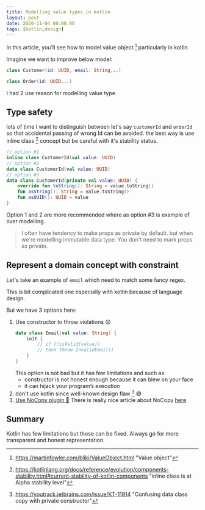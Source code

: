 ```yaml
---
title: Modelling value types in kotlin
layout: post
date: 2020-11-04 00:00:00
tags: [kotlin,design]
---
```


In this article, you'll see how to model value object [^1] particularly in kotlin.


Imagine we want to improve below model:
```kotlin
class Customer(id: UUID, email: String,..)

class Order(id: UUID,..)
```
I had 2 use reason for modelling value type
## Type safety
lots of time I want to distinguish between let's say `customerId` and `orderId`
so that accidental passing of wrong Id can be avoided.
the best way is use inline class [^2] concept but be careful
with it's stability status.

```kotlin
// option #1
inline class CustomerId(val value: UUID)
// option #2
data class CustomerId(val value: UUID)
// option #3
data class CustomerId(private val value: UUID) {
    override fun toString(): String = value.toString()
    fun asString(): String = value.toString()
    fun asUUID(): UUID = value
}
```
Option 1 and 2 are more recommended where as option #3 is example of over modelling.
> I often have tendency to make props as private by default. but when we're modelling immutable data type.
You don't need to mark props as private.


## Represent a domain concept with constraint

Let's take an example of `email` which need to match some fancy regex.

This is bit complicated one especially with kotlin because of language design.

But we have 3 options here:

1. Use constructor to throw violations 😟
    ```kotlin
    data class Email(val value: String) {
        init {
            // if (!isValid(value))
            // then throw InvalidEmail()
        }
    }
    ```
    This option is not bad but it has few limitations and such as
    - constructor is not honest enough because it can blew on your face
    - it can hijack your program’s execution
1. don't use kotlin since well-known design flaw [^3] 😅
1. [Use NoCopy plugin 🎯](https://github.com/AhmedMourad0/no-copy#nocopy-compiler-plugin----)
    There is really nice article about NoCopy [here](https://medium.com/swlh/value-based-classes-and-error-handling-in-kotlin-3f14727c0565)

## Summary
Kotlin has few limitations but those can be fixed. Always go for more transparent and honest representation.

[^1]: <https://martinfowler.com/bliki/ValueObject.html> "Value object"
[^2]: <https://kotlinlang.org/docs/reference/evolution/components-stability.html#current-stability-of-kotlin-components> "inline class is at Alpha stability level"
[^3]: <https://youtrack.jetbrains.com/issue/KT-11914> "Confusing data class copy with private constructor"
